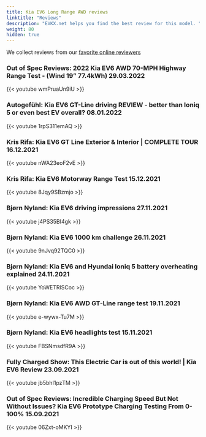 ```yaml
---
title: Kia EV6 Long Range AWD reviews
linktitle: "Reviews"
description: "EVKX.net helps you find the best review for this model. "
weight: 80
hidden: true
---
```

We collect reviews from our [favorite online reviewers](/guides/evreviewers/)

### Out of Spec Reviews: 2022 Kia EV6 AWD 70-MPH Highway Range Test - (Wind 19” 77.4kWh) 29.03.2022

{{< youtube wmPruaUn9iU >}}

### Autogefühl: Kia EV6 GT-Line driving REVIEW - better than Ioniq 5 or even best EV overall? 08.01.2022

{{< youtube 1rpS311emAQ >}}

### Kris Rifa: Kia EV6 GT Line Exterior & Interior | COMPLETE TOUR 16.12.2021

{{< youtube nWA23eoF2vE >}}

### Kris Rifa: Kia EV6 Motorway Range Test 15.12.2021

{{< youtube 8Jqy9SBzmjo >}}

### Bjørn Nyland: Kia EV6 driving impressions 27.11.2021

{{< youtube j4PS35BI4gk >}}

### Bjørn Nyland: Kia EV6 1000 km challenge 26.11.2021

{{< youtube 9nJvq92TQC0 >}}

### Bjørn Nyland: Kia EV6 and Hyundai Ioniq 5 battery overheating explained 24.11.2021

{{< youtube YoWETRlSCoc >}}

### Bjørn Nyland: Kia EV6 AWD GT-Line range test 19.11.2021

{{< youtube e-wywx-Tu7M >}}

### Bjørn Nyland: Kia EV6 headlights test 15.11.2021

{{< youtube FBSNmsdfR9A >}}

### Fully Charged Show: This Electric Car is out of this world! | Kia EV6 Review 23.09.2021

{{< youtube jb5bhI1pzTM >}}

### Out of Spec Reviews: Incredible Charging Speed But Not Without Issues? Kia EV6 Prototype Charging Testing From 0-100% 15.09.2021

{{< youtube 06Zxt-oMKYI >}}

